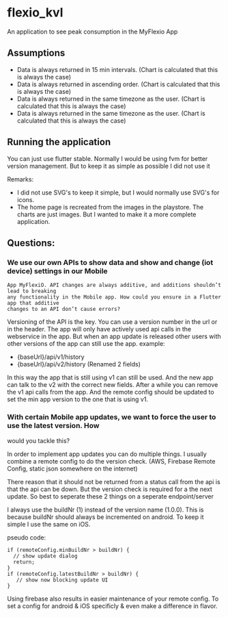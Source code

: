 # flexio_kvl

An application to see peak consumption in the MyFlexio App

## Assumptions

- Data is always returned in 15 min intervals. (Chart is calculated that this is always the case)
- Data is always returned in ascending order. (Chart is calculated that this is always the case)
- Data is always returned in the same timezone as the user. (Chart is calculated that this is always the case)
- Data is always returned in the same timezone as the user. (Chart is calculated that this is always the case)

## Running the application

You can just use flutter stable.
Normally I would be using fvm for better version management. But to keep it as simple as possible I did not use it

Remarks:

- I did not use SVG's to keep it simple, but I would normally use SVG's for icons.
- The home page is recreated from the images in the playstore. The charts are just images. But I wanted to make it a more complete application.

## Questions:

### We use our own APIs to show data and show and change (iot device) settings in our Mobile
    App MyFlexiO. API changes are always additive, and additions shouldn’t lead to breaking
    any functionality in the Mobile app. How could you ensure in a Flutter app that additive
    changes to an API don’t cause errors?

Versioning of the API is the key. You can use a version number in the url or in the header. The app will only have actively used api calls in the webservice in the app.
But when an app update is released other users with other versions of the app can still use the app.
example:

- {baseUrl}/api/v1/history
- {baseUrl}/api/v2/history (Renamed 2 fields)

In this way the app that is still using v1 can still be used. And the new app can talk to the v2 with the correct new fields.
After a while you can remove the v1 api calls from the app. And the remote config should be updated to set the min app version to the one that is using v1.

### With certain Mobile app updates, we want to force the user to use the latest version. How
  would you tackle this?

In order to implement app updates you can do multiple things. I usually combine a remote config to do the version check.
(AWS, Firebase Remote Config, static json somewhere on the internet)

There reason that it should not be returned from a status call from the api is that the api can be down. But the version check is required for a the next update. So best to seperate these 2 things on a seperate endpoint/server

I always use the buildNr (1) instead of the version name (1.0.0). This is because buildNr should always be incremented on android. To keep it simple I use the same on iOS.

pseudo code:

```
if (remoteConfig.minBuildNr > buildNr) {
  // show update dialog
  return;
}
if (remoteConfig.latestBuildNr > buildNr) {
   // show now blocking update UI
}
```

Using firebase also results in easier maintenance of your remote config. To set a config for android & iOS specificly & even make a difference in flavor.